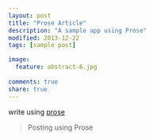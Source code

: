```yaml
---
layout: post
title: "Prose Article"
description: "A sample app using Prose"
modified: 2013-12-22
tags: [sample post]

image:
  feature: abstract-6.jpg
  
comments: true
share: true
---
```


write using [prose](https://prose.io)
>Posting using Prose
